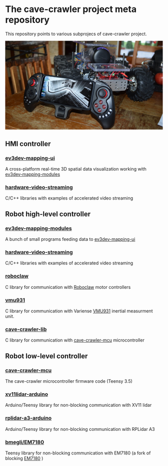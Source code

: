 The cave-crawler project meta repository 
========================================

This repository points to various subprojecs of cave-crawler project.

![Alt text](https://raw.githubusercontent.com/bmegli/ev3dev-mapping-results/master/screenshots/offroad_android_non_EV3.jpg "The Cave Crawler Project")

## HMI controller

### [ev3dev-mapping-ui](https://github.com/bmegli/ev3dev-mapping-ui)

A cross-platform real-time 3D spatial data visualization working with [ev3dev-mapping-modules](https://github.com/bmegli/ev3dev-mapping-modules)

### [hardware-video-streaming](https://github.com/bmegli/hardware-video-streaming)

C/C++ libraries with examples of accelerated video streaming

## Robot high-level controller

### [ev3dev-mapping-modules](https://github.com/bmegli/ev3dev-mapping-modules)

A bunch of small programs feeding data to [ev3dev-mapping-ui](https://github.com/bmegli/ev3dev-mapping-ui)

### [hardware-video-streaming](https://github.com/bmegli/hardware-video-streaming)

C/C++ libraries with examples of accelerated video streaming

### [roboclaw](https://github.com/bmegli/roboclaw)

C library for communication with [Roboclaw](http://www.basicmicro.com/) motor controllers

### [vmu931](https://github.com/bmegli/vmu931)

C library for communication with Variense [VMU931](https://variense.com/product/vmu931/) inertial measurment unit.

### [cave-crawler-lib](https://github.com/bmegli/cave-crawler-lib)

C library for communication with [cave-crawler-mcu](https://github.com/bmegli/cave-crawler-mcu) microcontroller

## Robot low-level controller

### [cave-crawler-mcu](https://github.com/bmegli/cave-crawler-mcu)

The cave-crawler microcontroller firmware code (Teensy 3.5)

### [xv11lidar-arduino](https://github.com/bmegli/xv11lidar-arduino)

Arduino/Teensy library for non-blocking communication with XV11 lidar 

### [rplidar-a3-arduino](https://github.com/bmegli/rplidar-a3-arduino)

Arduino/Teensy library for non-blocking communication with RPLidar A3

### [bmegli/EM7180](https://github.com/bmegli/EM7180/tree/async-i2c)

Teensy library for non-blocking communication with EM7180 (a fork of blocking [EM7180](https://github.com/simondlevy/EM7180) )


